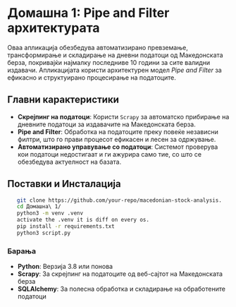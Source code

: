 # Домашна 1: Pipe and Filter архитектурата

Оваа апликација обезбедува автоматизирано превземање, трансформирање и складирање на дневни податоци од Македонската берза, покривајќи најмалку последниве 10 години за сите валидни издавачи. Апликацијата користи архитектурен модел *Pipe and Filter* за ефикасно и структуирано процесирање на податоците.

## Главни карактеристики

- **Скрејпинг на податоци**: Користи `Scrapy` за автоматско прибирање на дневните податоци за издавачите на Македонската берза.
- **Pipe and Filter**: Обработка на податоците преку повеќе независни филтри, што го прави процесот ефикасен и лесен за одржување.
- **Автоматизирано управување со податоци**: Системот проверува кои податоци недостигаат и ги ажурира само тие, со што се обезбедува актуелност на базата.

## Поставки и Инсталација
```bash
   git clone https://github.com/your-repo/macedonian-stock-analysis.
   cd Домашна\ 1/
   python3 -m venv .venv
   activate the .venv it is diff on every os.
   pip install -r requirements.txt
   python3 script.py
```

### Барања

- **Python**: Верзија 3.8 или понова
- **Scrapy**: За скрејпинг на податоците од веб-сајтот на Македонската берза
- **SQLAlchemy**: За полесна обработка и складирање на обработените податоци

